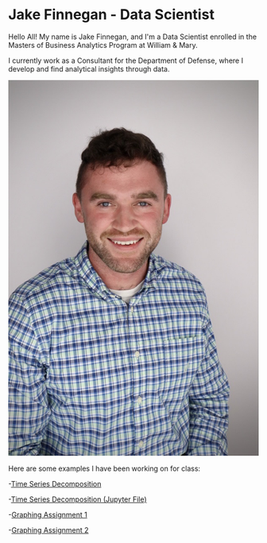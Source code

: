 # Jake Finnegan - Data Scientist 
Hello All! My name is Jake Finnegan, and I'm a Data Scientist enrolled in the Masters of Business Analytics Program at William & Mary. 

I currently work as a Consultant for the Department of Defense, where I develop and find analytical insights through data.

![My Picture](/IMG_6274.JPG)

Here are some examples I have been working on for class:

-[Time Series Decomposition](/timeseries/TimeSeries.html)

-[Time Series Decomposition (Jupyter File)](/timeseries/TimeSeries.ipynb)

-[Graphing Assignment 1](/timeseries/BasicGraphAssignment.html)

-[Graphing Assignment 2](/timeseries/M3Graphing.html)
